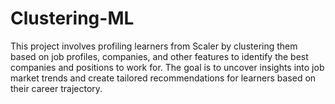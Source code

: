 # Clustering-ML
This project involves profiling learners from Scaler by clustering them based on job profiles, companies, and other features to identify the best companies and positions to work for. The goal is to uncover insights into job market trends and create tailored recommendations for learners based on their career trajectory.
